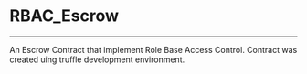 # RBAC_Escrow
---
An Escrow Contract that implement Role Base Access Control. Contract was created uing truffle development environment.
